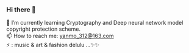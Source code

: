 ### Hi there 👋

<!--
**Yanmo312/Yanmo312** is a ✨ _special_ ✨ repository because its `README.md` (this file) appears on your GitHub profile.

Here are some ideas to get you started:

- 🔭 I’m currently working on ...
- 🌱 I’m currently learning ...
- 👯 I’m looking to collaborate on ...
- 🤔 I’m looking for help with ...
- 💬 Ask me about ...
- 📫 How to reach me: ...
- 😄 Pronouns: ...
- ⚡ Fun fact: ...
-->
🌱 I’m currently learning Cryptography and Deep neural network model copyright protection scheme. <br>
📫 How to reach me: yanmo_312@163.com <br>
⚡ : music & art & fashion delulu ...✨✨ <br>

